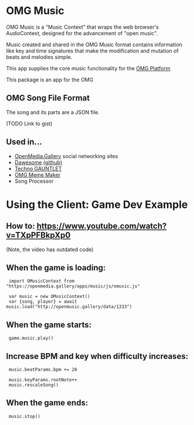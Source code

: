 # OMG Music

OMG Music is a "Music Context" that wraps the web browser's AudioContext, designed for the advancement of "open music".

Music created and shared in the OMG Music format contains information like key and time signatures that make the 
modification and mutation of beats and melodies simple.

This app supplies the core music functionality for the [OMG Platform](https://github.com/mikehelland/openmedia.gallery")

This package is an app for the OMG 

## OMG Song File Format

The song and its parts are a JSON file. 

(TODO Link to gist)

## Used in...

* [OpenMedia.Gallery](https://openmedia.gallery) social networking sites
* [Dawesome](https://openmedia.gallery/apps/dawesome) [(github)](https://github.com/mikehelland/dawesome)
* [Techno GAUNTLET](https://openmedia.gallery/apps/gauntlet)
* [OMG Meme Maker](https://openmedia.gallery/apps/meme/editor.htm)
* Song Processor


# Using the Client: Game Dev Example

## How to: https://www.youtube.com/watch?v=TXpPFBkpXp0

(Note, the video has outdated code)

## When the game is loading:

     import OMusicContext from "https://openmedia.gallery/apps/music/js/omusic.js"
     
     var music = new OMusicContext()
     var {song, player} = await music.load("http://openmusic.gallery/data/1333")

## When the game starts:

     game.music.play()

## Increase BPM and key when difficulty increases:

     music.beatParams.bpm += 20

     music.keyParams.rootNote++
     music.rescaleSong()

## When the game ends:

     music.stop()
